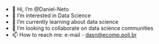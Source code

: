 - 👋 Hi, I’m @Daniel-Neto
- 👀 I’m interested in Data Science
- 🌱 I’m currently learning about data science
- 💞️ I’m looking to collaborate on data science communities
- 📫 How to reach me:  e-mail - dasn@ecomp.poli.br

<!---
Daniel-Neto/Daniel-Neto is a ✨ special ✨ repository because its `README.md` (this file) appears on your GitHub profile.
You can click the Preview link to take a look at your changes.
--->
